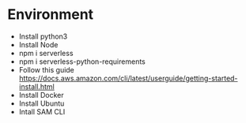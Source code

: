# Environment
- Install python3
- Install Node
 - npm i serverless
 - npm i serverless-python-requirements
- Follow this guide https://docs.aws.amazon.com/cli/latest/userguide/getting-started-install.html
 - Install Docker
 - Install Ubuntu
 - Intall SAM CLI
